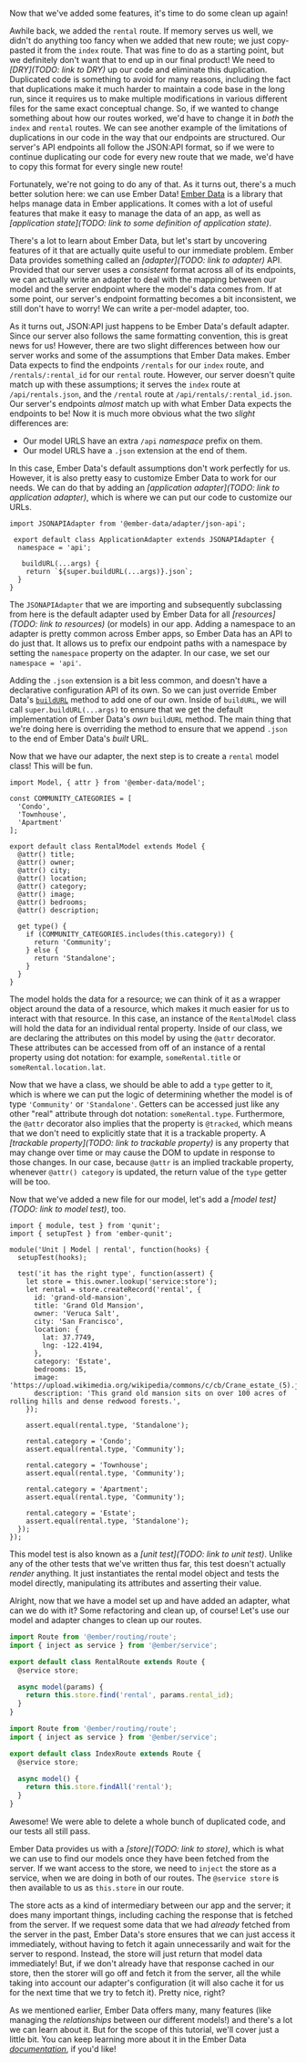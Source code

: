 Now that we've added some features, it's time to do some clean up again!

Awhile back, we added the `rental` route. If memory serves us well, we didn't do anything too fancy when we added that new route; we just copy-pasted it from the `index` route. That was fine to do as a starting point, but we definitely don't want that to end up in our final product! We need to *[DRY](TODO: link to DRY)* up our code and eliminate this duplication. Duplicated code is something to avoid for many reasons, including the fact that duplications make it much harder to maintain a code base in the long run, since it requires us to make multiple modifications in various different files for the same exact conceptual change. So, if we wanted to change something about how our routes worked, we'd have to change it in _both_ the `index` and `rental` routes. We can see another example of the limitations of duplications in our code in the way that our endpoints are structured. Our server's API endpoints all follow the JSON:API format, so if we were to continue duplicating our code for every new route that we made, we'd have to copy this format for every single new route!  

Fortunately, we're not going to do any of that. As it turns out, there's a much better solution here: we can use Ember Data! [Ember Data](https://github.com/emberjs/data) is a library that helps manage data in Ember applications. It comes with a lot of useful features that make it easy to manage the data of an app, as well as *[application state](TODO: link to some definition of application state)*.

There's a lot to learn about Ember Data, but let's start by uncovering features of it that are actually quite useful to our immediate problem. Ember Data provides something called an *[adapter](TODO: link to adapter)* API. Provided that our server uses a _consistent_ format across all of its endpoints, we can actually write an adapter to deal with the mapping between our model and the server endpoint where the model's data comes from. If at some point, our server's endpoint formatting becomes a bit inconsistent, we still don't have to worry! We can write a per-model adapter, too.

As it turns out, JSON:API just happens to be Ember Data's default adapter. Since our server also follows the same formatting convention, this is great news for us! However, there are two slight differences between how our server works and some of the assumptions that Ember Data makes. Ember Data expects to find the endpoints `/rentals` for our `index` route, and `/rentals/:rental_id` for our `rental` route. However, our server doesn't quite match up with these assumptions; it serves the `index` route at `/api/rentals.json`, and the `/rental` route at `/api/rentals/:rental_id.json`. Our server's endpoints _almost_ match up with what Ember Data expects the endpoints to be! Now it is much more obvious what the two _slight_ differences are:
  * Our model URLS have an extra `/api` _namespace_ prefix on them.
  * Our model URLS have a `.json` extension at the end of them.

In this case, Ember Data's default assumptions don't work perfectly for us. However, it is also pretty easy to customize Ember Data to work for our needs. We can do that by adding an *[application adapter](TODO: link to application adapter)*, which is where we can put our code to customize our URLs.

<!-- TODO: format diff for app/adapters/application.js -->

```
import JSONAPIAdapter from '@ember-data/adapter/json-api';

 export default class ApplicationAdapter extends JSONAPIAdapter {
  namespace = 'api';

   buildURL(...args) {
    return `${super.buildURL(...args)}.json`;
  }
}
```

The `JSONAPIAdapter` that we are importing and subsequently subclassing from here is the default adapter used by Ember Data for all *[resources](TODO: link to resources)* (or models) in our app. Adding a namespace to an adapter is pretty common across Ember apps, so Ember Data has an API to do just that. It allows us to prefix our endpoint paths with a namespace by setting the `namespace` property on the adapter. In our case, we set our `namespace = 'api'`.

Adding the `.json` extension is a bit less common, and doesn't have a declarative configuration API of its own. So we can just override Ember Data's [`buildURL`](https://api.emberjs.com/ember-data/3.12/classes/JSONAPIAdapter/methods/buildURL?anchor=buildURL) method to add one of our own. Inside of `buildURL`, we will call `super.buildURL(...args)` to ensure that we get the default implementation of Ember Data's _own_ `buildURL` method. The main thing that we're doing here is overriding the method to ensure that we append `.json` to the end of Ember Data's _built_ URL.

Now that we have our adapter, the next step is to create a `rental` model class! This will be fun.

<!-- TODO: format diff for model -->

```
import Model, { attr } from '@ember-data/model';

const COMMUNITY_CATEGORIES = [
  'Condo',
  'Townhouse',
  'Apartment'
];

export default class RentalModel extends Model {
  @attr() title;
  @attr() owner;
  @attr() city;
  @attr() location;
  @attr() category;
  @attr() image;
  @attr() bedrooms;
  @attr() description;

  get type() {
    if (COMMUNITY_CATEGORIES.includes(this.category)) {
      return 'Community';
    } else {
      return 'Standalone';
    }
  }
}
```

<!-- TODO: track emberjs/data#6328 and remove the () -->

The model holds the data for a resource; we can think of it as a wrapper object around the data of a resource, which makes it much easier for us to interact with that resource. In this case, an instance of the `RentalModel` class will hold the data for an individual rental property. Inside of our class, we are declaring the attributes on this model by using the `@attr` decorator. These attributes can be accessed from off of an instance of a rental property using dot notation: for example, `someRental.title` or `someRental.location.lat`.

Now that we have a class, we should be able to add a `type` getter to it, which is where we can put the logic of determining whether the model is of type `'Community'` or `'Standalone'`. Getters can be accessed just like any other "real" attribute through dot notation:  `someRental.type`. Furthermore, the `@attr` decorator also implies that the property is `@tracked`, which means that we don't need to explicitly state that it is a trackable property. A *[trackable property](TODO: link to trackable property)* is any property that may change over time or may cause the DOM to update in response to those changes. In our case, because `@attr` is an implied trackable property, whenever `@attr() category` is updated, the return value of the `type` getter will be too.

Now that we've added a new file for our model, let's add a *[model test](TODO: link to model test)*, too.

<!-- TODO: format diff for test -->

```
import { module, test } from 'qunit';
import { setupTest } from 'ember-qunit';

module('Unit | Model | rental', function(hooks) {
  setupTest(hooks);

  test('it has the right type', function(assert) {
    let store = this.owner.lookup('service:store');
    let rental = store.createRecord('rental', {
      id: 'grand-old-mansion',
      title: 'Grand Old Mansion',
      owner: 'Veruca Salt',
      city: 'San Francisco',
      location: {
        lat: 37.7749,
        lng: -122.4194,
      },
      category: 'Estate',
      bedrooms: 15,
      image: 'https://upload.wikimedia.org/wikipedia/commons/c/cb/Crane_estate_(5).jpg',
      description: 'This grand old mansion sits on over 100 acres of rolling hills and dense redwood forests.',
    });

    assert.equal(rental.type, 'Standalone');

    rental.category = 'Condo';
    assert.equal(rental.type, 'Community');

    rental.category = 'Townhouse';
    assert.equal(rental.type, 'Community');

    rental.category = 'Apartment';
    assert.equal(rental.type, 'Community');

    rental.category = 'Estate';
    assert.equal(rental.type, 'Standalone');
  });
});
```

This model test is also known as a *[unit test](TODO: link to unit test)*. Unlike any of the other tests that we've written thus far, this test doesn't actually _render_ anything. It just instantiates the rental model object and tests the model directly, manipulating its attributes and asserting their value.

Alright, now that we have a model set up and have added an adapter, what can we do with it? Some refactoring and clean up, of course! Let's use our model and adapter changes to clean up our routes.

<!-- TODO: format diff -->

```app/routes/rental.js
import Route from '@ember/routing/route';
import { inject as service } from '@ember/service';

export default class RentalRoute extends Route {
  @service store;

  async model(params) {
    return this.store.find('rental', params.rental_id);
  }
}
```

```app/routes/index.js
import Route from '@ember/routing/route';
import { inject as service } from '@ember/service';

export default class IndexRoute extends Route {
  @service store;

  async model() {
    return this.store.findAll('rental');
  }
}
```

Awesome! We were able to delete a whole bunch of duplicated code, and our tests all still pass.

<!-- TODO: screenshot of tests? -->

Ember Data provides us with a *[store](TODO: link to store)*, which is what we can use to find our models once they have been fetched from the server. If we want access to the store, we need to `inject` the store as a service, when we are doing in both of our routes. The `@service store` is then available to us as `this.store` in our route.

The store acts as a kind of intermediary between our app and the server; it does many important things, including caching the response that is fetched from the server. If we request some data that we had _already_ fetched from the server in the past, Ember Data's store ensures that we can just access it immediately, without having to fetch it again unnecessarily and wait for the server to respond. Instead, the store will just return that model data immediately! But, if we don't already have that response cached in our store, then the storer will go off and fetch it from the server, all the while taking into account our adapter's configuration (it will also cache it for us for the next time that we try to fetch it). Pretty nice, right?

As we mentioned earlier, Ember Data offers many, many features (like managing the _relationships_ between our different models!) and there's a lot we can learn about it. But for the scope of this tutorial, we'll cover just a little bit. You can keep learning more about it in the Ember Data *[documentation](https://api.emberjs.com/ember-data/release/modules/@ember-data%2Fadapter)*, if you'd like!
